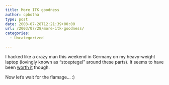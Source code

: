 ```yaml
---
title: More ITK goodness
author: cpbotha
type: post
date: 2003-07-28T12:21:39+00:00
url: /2003/07/28/more-itk-goodness/
categories:
  - Uncategorized

---
```

I hacked like a crazy man this weekend in Germany on my heavy-weight laptop (lovingly known as “stoeptegel” around these parts). It seems to have been [worth it][1] though.

Now let’s wait for the flamage… :)

 [1]: http://www.itk.org/pipermail/insight-users/2003-July/004388.html

